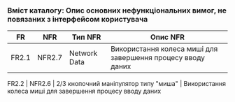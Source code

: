 ### Вміст каталогу: Опис основних нефункціональних вимог, не повязаних з інтерфейсом користувача

FR | NFR | Тип NFR | Опис NFR
--- | --- | --- | --- 
FR2.1 | NFR2.7 | Network Data | Використання колеса миші для завершення процесу вводу даних

FR2.2 | NFR2.6 | 2/3 кнопочний маніпулятор типу "миша" | Використання колеса миші для завершення процесу вводу даних
